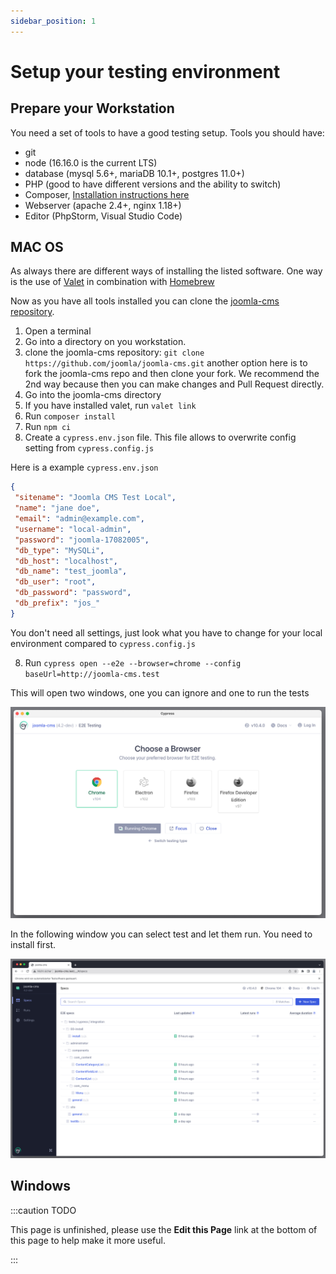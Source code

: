 ```yaml
---
sidebar_position: 1
---
```



Setup your testing environment
===============

## Prepare your Workstation

You need a set of tools to have a good testing setup. Tools you should have:

* git
* node (16.16.0 is the current LTS)
* database (mysql 5.6+, mariaDB 10.1+, postgres 11.0+)
* PHP (good to have different versions and the ability to switch)
* Composer, [Installation instructions here](https://getcomposer.org/doc/00-intro.md#installation-linux-unix-macos)
* Webserver (apache 2.4+, nginx 1.18+)
* Editor (PhpStorm, Visual Studio Code)


## MAC OS

As always there are different ways of installing the listed software. One way is the use of [Valet](https://laravel.com/docs/9.x/valet) in combination with [Homebrew](https://brew.sh/)

Now as you have all tools installed you can clone the [joomla-cms repository](https://github.com/joomla/joomla-cms).

1. Open a terminal
2. Go into a directory on you workstation.
3. clone the joomla-cms repository: ```git clone https://github.com/joomla/joomla-cms.git``` another option here is to fork the joomla-cms repo and then clone your fork. We recommend the 2nd way because then you can make changes and Pull Request directly.
4. Go into the joomla-cms directory
5. If you have installed valet, run ```valet link```
5. Run ```composer install```
6. Run ```npm ci```
7. Create a ```cypress.env.json``` file. This file allows to overwrite config setting from ```cypress.config.js```

 Here is a example ```cypress.env.json```

 ```json
 {
  "sitename": "Joomla CMS Test Local",
  "name": "jane doe",
  "email": "admin@example.com",
  "username": "local-admin",
  "password": "joomla-17082005",
  "db_type": "MySQLi",
  "db_host": "localhost",
  "db_name": "test_joomla",
  "db_user": "root",
  "db_password": "password",
  "db_prefix": "jos_"
 }
 ```
 You don't need all settings, just look what you have to change for your local environment compared to ```cypress.config.js```   

8. Run ```cypress open --e2e --browser=chrome --config baseUrl=http://joomla-cms.test```
 
 This will open two windows, one you can ignore and one to run the tests


 ![Cypress Window 1](./assets/cypress-window1.jpg)

 In the following window you can select test and let them run. You need to install first.

 ![Cypress Window 2](./assets/cypress-window2.jpg)


## Windows




:::caution TODO

This page is unfinished, please use the **Edit this Page** link at the bottom of this page to help make it more useful.

:::
